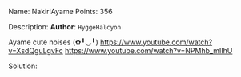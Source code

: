 Name: NakiriAyame 
Points: 356 

Description:
**Author**: `HyggeHalcyon`

Ayame cute noises (✿╹◡╹)
https://www.youtube.com/watch?v=XsdQguLgvFc
https://www.youtube.com/watch?v=NPMhb_mIIhU 

Solution:
